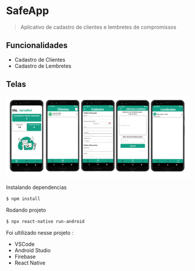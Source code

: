# SafeApp

>Aplicativo de cadastro de clientes e lembretes de compromissos

## Funcionalidades

* Cadastro de Clientes
* Cadastro de Lembretes

## Telas

![](img/frame.png)


Instalando dependencias
```bash
$ npm install
```

Rodando projeto
```bash
$ npx react-native run-android
```

Foi ultilizado nesse projeto :

* VSCode
* Android Studio
* Firebase
* React Native

